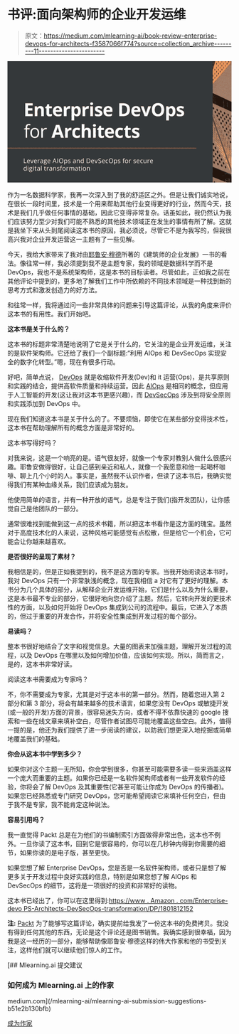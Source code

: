 # 书评:面向架构师的企业开发运维

> 原文：<https://medium.com/mlearning-ai/book-review-enterprise-devops-for-architects-f3587066f774?source=collection_archive---------11----------------------->

![](img/56e21fcafff1284e705b73584a4babb3.png)

作为一名数据科学家，我再一次深入到了我的舒适区之外。但是让我们诚实地说，在很长一段时间里，技术是一个用来帮助其他行业变得更好的行业，然而今天，技术是我们几乎做任何事情的基础，因此它变得非常复杂。话虽如此，我仍然认为我们应该努力至少对我们可能不熟悉的其他技术领域正在发生的事情有所了解。这就是我坐下来从头到尾阅读这本书的原因，我必须说，尽管它不是为我写的，但我很高兴我对企业开发运营这一主题有了一些见解。

今天，我给大家带来了我对由[耶鲁安·穆德](https://www.linkedin.com/in/jeroen-mulder-b61986/)所著的《建筑师的企业发展》一书的看法。像往常一样，我必须提到我不是主题专家，我的领域是数据科学而不是 DevOps，我也不是系统架构师，这是本书的目标读者。尽管如此，正如我之前在其他评论中提到的，更多地了解我们工作中所依赖的不同技术领域是一种找到新的思考方式和激发创造力的好方法。

和往常一样，我将通过问一些非常具体的问题来引导这篇评论，从我的角度来评价这本书的有用性。我们开始吧。

**这本书是关于什么的？**

这本书的标题非常清楚地说明了它是关于什么的，它关注的是企业开发运维，关注的是软件架构师。它还给了我们一个副标题:“利用 AIOps 和 DevSecOps 实现安全的数字化转型。”嗯，现在有很多行动。

好吧，简单点说， [DevOps](https://en.wikipedia.org/wiki/DevOps) 就是收缩软件开发(Dev)和 it 运营(Ops)，是共享原则和实践的结合，提供高软件质量和持续运营。因此 [AIOps](https://en.wikipedia.org/wiki/Artificial_Intelligence_for_IT_Operations) 是相同的概念，但应用于人工智能的开发(这让我对这本书更感兴趣)，而 [DevSecOps](https://en.wikipedia.org/wiki/DevOps#DevSecOps,_Shifting_Security_Left) 涉及到将安全原则和实践添加到 DevOps 中。

现在我们知道这本书是关于什么的了。不要烦恼，即使它在某些部分变得技术性，这本书在帮助理解所有的概念方面是非常好的。

这本书写得好吗？

对我来说，这是一个响亮的是。语气很友好，就像一个专家对教别人做什么很感兴趣。耶鲁安做得很好，让自己感到亲近和私人，就像一个我愿意和他一起喝杯咖啡、聊上几个小时的人。事实是，虽然我不认识作者，但读了这本书后，我确实觉得我们有某种血缘关系，我们应该成为朋友。

他使用简单的语言，并有一种开放的语气，总是专注于我们(指开发团队)，让你感觉自己是他团队的一部分。

通常很难找到能做到这一点的技术书籍，所以把这本书看作是这方面的瑰宝。虽然对于高度技术化的人来说，这种风格可能感觉有点松散，但是给它一个机会，它可能会让你越来越喜欢。

**是否很好的呈现了素材？**

我相信是的，但是正如我提到的，我不是这方面的专家。当我开始阅读这本书时，我对 DevOps 只有一个非常肤浅的概念，现在我相信 a 对它有了更好的理解。本书分为几个具体的部分，从解释企业开发运维开始，它们是什么以及为什么重要，这是本书最不专业的部分，它很好地向您介绍了主题。然后，它转向开发的更技术性的方面，以及如何开始将 DevOps 集成到公司的流程中。最后，它进入了本质的，但过于重要的开发合作，并将安全性集成到开发过程的每个部分。

**易读吗？**

整本书很好地结合了文字和视觉信息。大量的图表来加强主题，理解开发过程的流程，以及 DevOps 在哪里以及如何增加价值，应该如何实现。所以，简而言之，是的，这本书非常好读。

阅读这本书需要成为专家吗？

不，你不需要成为专家，尤其是对于这本书的第一部分。然而，随着您进入第 2 部分和第 3 部分，将会有越来越多的技术语言，如果您没有 DevOps 或敏捷开发(或一般的开发)方面的背景，很容易迷失方向，或者不得不依靠快速的 google 搜索和一些在线文章来填补空白，尽管作者试图尽可能地覆盖这些空白。此外，值得一提的是，他还为我们提供了进一步阅读的建议，以防我们想更深入地挖掘或简单地覆盖我们的基础。

**你会从这本书中学到多少？**

如果你对这个主题一无所知，你会学到很多，你甚至可能需要多读一些来涵盖这样一个庞大而重要的主题。如果你已经是一名软件架构师或者有一些开发软件的经验，你将会了解 DevOps 及其重要性(它甚至可能让你成为 DevOps 的传播者)。如果您已经熟悉或专门研究 DevOps，您可能希望阅读它来填补任何空白，但由于我不是专家，我不能肯定这种说法。

**容易引用吗？**

我一直觉得 Packt 总是在为他们的书编制索引方面做得非常出色，这本也不例外。一旦你读了这本书，回到它是很容易的，你可以在几秒钟内得到你需要的细节，如果你读的是电子版，甚至更快。

如果您想了解 Enterprise DevOps，您是否是一名软件架构师，或者只是想了解更多关于开发过程中良好实践的信息，特别是如果您想了解 AIOps 和 DevSecOps 的细节，这将是一项很好的投资和非常好的读物。

这本书已经出了，你可以在这里得到:[https://www . Amazon . com/Enterprise-devo PS-Architects-DevSecOps-transformation/DP/1801812152](https://www.amazon.com/Enterprise-DevOps-Architects-DevSecOps-transformation/dp/1801812152)

**注:** [Packt](https://www.linkedin.com/company/packt-publishing/) 为了能够写这篇评论，确实提前给我发了一份这本书的免费拷贝。我没有得到任何其他的东西，无论是这个评论还是图书销售。我确实感到很幸福，因为我是这一经历的一部分，能够帮助像耶鲁安·穆德这样的伟大作家和他的书受到关注，这样他们就可以继续他们惊人的工作。

[](/mlearning-ai/mlearning-ai-submission-suggestions-b51e2b130bfb) [## Mlearning.ai 提交建议

### 如何成为 Mlearning.ai 上的作家

medium.com](/mlearning-ai/mlearning-ai-submission-suggestions-b51e2b130bfb) 

[成为作家](/mlearning-ai/mlearning-ai-submission-suggestions-b51e2b130bfb)